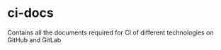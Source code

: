 # ci-docs
Contains all the documents required for CI of different technologies on GitHub and GitLab 
